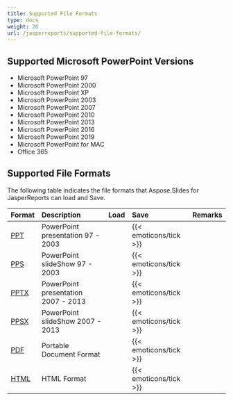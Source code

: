 ```yaml
---
title: Supported File Formats
type: docs
weight: 20
url: /jasperreports/supported-file-formats/
---
```


## **Supported Microsoft PowerPoint Versions**
- Microsoft PowerPoint 97
- Microsoft PowerPoint 2000
- Microsoft PowerPoint XP
- Microsoft PowerPoint 2003
- Microsoft PowerPoint 2007
- Microsoft PowerPoint 2010
- Microsoft PowerPoint 2013
- Microsoft PowerPoint 2016
- Microsoft PowerPoint 2019
- Microsoft PowerPoint for MAC
- Office 365


## **Supported File Formats**
The following table indicates the file formats that Aspose.Slides for JasperReports can load and Save.

|**Format**|**Description**|**Load**|**Save**|**Remarks**|
| :- | :- | :- | :- | :- |
|[PPT](https://wiki.fileformat.com/Presentation/PPT/)|PowerPoint presentation 97 - 2003| |{{< emoticons/tick >}}| |
|[PPS](https://wiki.fileformat.com/Presentation/PPS/)|PowerPoint slideShow 97 - 2003| |{{< emoticons/tick >}}| |
|[PPTX](https://wiki.fileformat.com/Presentation/PPTX/)|PowerPoint presentation 2007 - 2013| |{{< emoticons/tick >}}| |
|[PPSX ](https://wiki.fileformat.com/Presentation/PPSX/)|PowerPoint slideShow 2007 - 2013| |{{< emoticons/tick >}}| |
|[PDF](https://wiki.fileformat.com/view/pdf/)|Portable Document Format| |{{< emoticons/tick >}}| |
|[HTML](https://wiki.fileformat.com/web/html/)|HTML Format| |{{< emoticons/tick >}}| |


